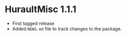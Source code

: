 # HuraultMisc 1.1.1

- First tagged release
- Added `NEWS.md` file to track changes to the package.
